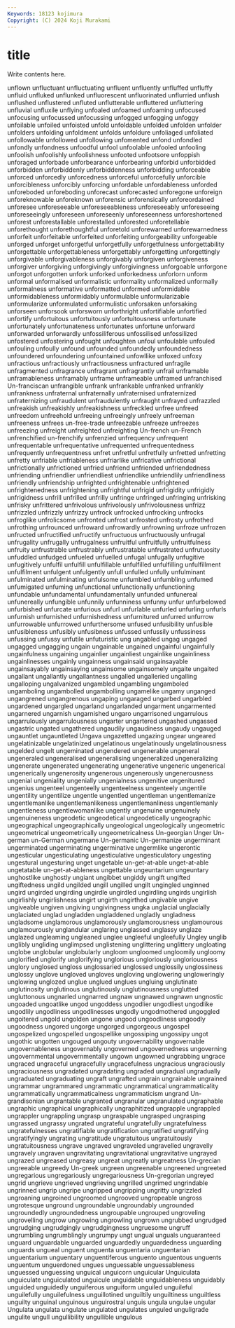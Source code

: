 ```yaml
---
Keywords: 18123 kojimura
Copyright: (C) 2024 Koji Murakami
---
```


# title

Write contents here.



unflown unfluctuant unfluctuating unfluent unfluently unfluffed unfluffy unfluid
unfluked unflunked unfluorescent unfluorinated unflurried unflush unflushed unflustered unfluted unflutterable
unfluttered unfluttering unfluvial unfluxile unflying unfoaled unfoamed unfoaming unfocused unfocusing
unfocussed unfocussing unfogged unfogging unfoggy unfoilable unfoiled unfoisted unfold unfoldable
unfolded unfolden unfolder unfolders unfolding unfoldment unfolds unfoldure unfoliaged unfoliated
unfollowable unfollowed unfollowing unfomented unfond unfondled unfondly unfondness unfoodful unfool
unfoolable unfooled unfooling unfoolish unfoolishly unfoolishness unfooted unfootsore unfoppish unforaged
unforbade unforbearance unforbearing unforbid unforbidded unforbidden unforbiddenly unforbiddenness unforbidding unforceable
unforced unforcedly unforcedness unforceful unforcefully unforcible unforcibleness unforcibly unforcing unfordable
unfordableness unforded unforeboded unforeboding unforecast unforecasted unforegone unforeign unforeknowable unforeknown
unforensic unforensically unforeordained unforesee unforeseeable unforeseeableness unforeseeably unforeseeing unforeseeingly unforeseen
unforeseenly unforeseenness unforeshortened unforest unforestallable unforestalled unforested unforetellable unforethought unforethoughtful
unforetold unforewarned unforewarnedness unforfeit unforfeitable unforfeited unforfeiting unforgeability unforgeable unforged
unforget unforgetful unforgetfully unforgetfulness unforgettability unforgettable unforgettableness unforgettably unforgetting unforgettingly
unforgivable unforgivableness unforgivably unforgiven unforgiveness unforgiver unforgiving unforgivingly unforgivingness unforgoable
unforgone unforgot unforgotten unfork unforked unforkedness unforlorn unform unformal unformalised
unformalistic unformality unformalized unformally unformalness unformative unformatted unformed unformidable unformidableness
unformidably unformulable unformularizable unformularize unformulated unformulistic unforsaken unforsaking unforseen unforsook
unforsworn unforthright unfortifiable unfortified unfortify unfortuitous unfortuitously unfortuitousness unfortunate unfortunately
unfortunateness unfortunates unfortune unforward unforwarded unforwardly unfossiliferous unfossilised unfossilized unfostered
unfostering unfought unfoughten unfoul unfoulable unfouled unfouling unfoully unfound unfounded
unfoundedly unfoundedness unfoundered unfoundering unfountained unfowllike unfoxed unfoxy unfractious unfractiously
unfractiousness unfractured unfragile unfragmented unfragrance unfragrant unfragrantly unfrail unframable unframableness
unframably unframe unframeable unframed unfranchised Un-franciscan unfrangible unfrank unfrankable unfranked
unfrankly unfrankness unfraternal unfraternally unfraternised unfraternized unfraternizing unfraudulent unfraudulently unfraught
unfrayed unfrazzled unfreakish unfreakishly unfreakishness unfreckled unfree unfreed unfreedom unfreehold
unfreeing unfreeingly unfreely unfreeman unfreeness unfrees un-free-trade unfreezable unfreeze unfreezes
unfreezing unfreight unfreighted unfreighting Un-french un-French unfrenchified un-frenchify unfrenzied unfrequency
unfrequent unfrequentable unfrequentative unfrequented unfrequentedness unfrequently unfrequentness unfret unfretful unfretfully
unfretted unfretting unfretty unfriable unfriableness unfriarlike unfricative unfrictional unfrictionally unfrictioned
unfried unfriend unfriended unfriendedness unfriending unfriendlier unfriendliest unfriendlike unfriendlily unfriendliness
unfriendly unfriendship unfrighted unfrightenable unfrightened unfrightenedness unfrightening unfrightful unfrigid unfrigidity
unfrigidly unfrigidness unfrill unfrilled unfrilly unfringe unfringed unfringing unfrisking unfrisky
unfrittered unfrivolous unfrivolously unfrivolousness unfrizz unfrizzled unfrizzly unfrizzy unfrock unfrocked
unfrocking unfrocks unfroglike unfrolicsome unfronted unfrost unfrosted unfrosty unfrothed unfrothing
unfrounced unfroward unfrowardly unfrowning unfroze unfrozen unfructed unfructified unfructify unfructuous
unfructuously unfrugal unfrugality unfrugally unfrugalness unfruitful unfruitfully unfruitfulness unfruity unfrustrable
unfrustrably unfrustratable unfrustrated unfrutuosity unfuddled unfudged unfueled unfuelled unfugal unfugally
unfugitive unfugitively unfulfil unfulfill unfulfillable unfulfilled unfulfilling unfulfillment unfulfilment unfulgent
unfulgently unfull unfulled unfully unfulminant unfulminated unfulminating unfulsome unfumbled unfumbling
unfumed unfumigated unfuming unfunctional unfunctionally unfunctioning unfundable unfundamental unfundamentally unfunded
unfunereal unfunereally unfungible unfunnily unfunniness unfunny unfur unfurbelowed unfurbished unfurcate
unfurious unfurl unfurlable unfurled unfurling unfurls unfurnish unfurnished unfurnishedness unfurnitured
unfurred unfurrow unfurrowable unfurrowed unfurthersome unfused unfusibility unfusible unfusibleness unfusibly
unfusibness unfussed unfussily unfussiness unfussing unfussy unfutile unfuturistic ung ungabled
ungag ungaged ungagged ungagging ungain ungainable ungained ungainful ungainfully ungainfulness
ungaining ungainlier ungainliest ungainlike ungainliness ungainlinesses ungainly ungainness ungainsaid ungainsayable
ungainsayably ungainsaying ungainsome ungainsomely ungaite ungaited ungallant ungallantly ungallantness ungalled
ungalleried ungalling ungalloping ungalvanized ungambled ungambling ungamboled ungamboling ungambolled ungambolling
ungamelike ungamy unganged ungangrened ungangrenous ungaping ungaraged ungarbed ungarbled ungardened
ungargled ungarland ungarlanded ungarment ungarmented ungarnered ungarnish ungarnished ungaro ungarrisoned
ungarrulous ungarrulously ungarrulousness ungarter ungartered ungashed ungassed ungastric ungated ungathered
ungaudily ungaudiness ungaudy ungauged ungauntlet ungauntleted Ungava ungazetted ungazing ungear
ungeared ungelatinizable ungelatinized ungelatinous ungelatinously ungelatinousness ungelded ungelt ungeminated ungendered
ungenerable ungeneral ungeneraled ungeneralised ungeneralising ungeneralized ungeneralizing ungenerate ungenerated ungenerating
ungenerative ungeneric ungenerical ungenerically ungenerosity ungenerous ungenerously ungenerousness ungenial ungeniality
ungenially ungenialness ungenitive ungenitured ungenius ungenteel ungenteelly ungenteelness ungenteely ungentile
ungentility ungentilize ungentle ungentled ungentleman ungentlemanize ungentlemanlike ungentlemanlikeness ungentlemanliness ungentlemanly
ungentleness ungentlewomanlike ungently ungenuine ungenuinely ungenuineness ungeodetic ungeodetical ungeodetically ungeographic
ungeographical ungeographically ungeological ungeologically ungeometric ungeometrical ungeometrically ungeometricalness Un-georgian Unger
Un-german un-German ungermane Un-germanic Un-germanize ungerminant ungerminated ungerminating ungerminative ungermlike
ungerontic ungesticular ungesticulating ungesticulative ungesticulatory ungesting ungestural ungesturing unget ungetable
un-get-at-able unget-at-able ungetatable un-get-at-ableness ungettable ungeuntarium ungeuntary unghostlike unghostly ungiant
ungibbet ungiddy ungift ungifted ungiftedness ungild ungilded ungill ungilled ungilt
ungingled unginned ungird ungirded ungirding ungirdle ungirdled ungirdling ungirds ungirlish
ungirlishly ungirlishness ungirt ungirth ungirthed ungivable ungive ungiveable ungiven ungiving
ungivingness ungka unglacial unglacially unglaciated unglad ungladden ungladdened ungladly ungladness
ungladsome unglamorous unglamorously unglamorousness unglamourous unglamourously unglandular unglaring unglassed unglassy
unglaze unglazed ungleaming ungleaned unglee ungleeful ungleefully Ungley unglib unglibly
ungliding unglimpsed unglistening unglittering unglittery ungloating unglobe unglobular unglobularly ungloom
ungloomed ungloomily ungloomy unglorified unglorify unglorifying unglorious ungloriously ungloriousness unglory
unglosed ungloss unglossaried unglossed unglossily unglossiness unglossy unglove ungloved ungloves
ungloving unglowering ungloweringly unglowing unglozed unglue unglued unglues ungluing unglutinate
unglutinosity unglutinous unglutinously unglutinousness unglutted ungluttonous ungnarled ungnarred ungnaw ungnawed
ungnawn ungnostic ungoaded ungoatlike ungod ungoddess ungodlier ungodliest ungodlike ungodlily
ungodliness ungodlinesses ungodly ungodmothered ungoggled ungoitered ungold ungolden ungone ungood
ungoodliness ungoodly ungoodness ungored ungorge ungorged ungorgeous ungospel ungospelized ungospelled
ungospellike ungossiping ungossipy ungot ungothic ungotten ungouged ungouty ungovernability ungovernable
ungovernableness ungovernably ungoverned ungovernedness ungoverning ungovernmental ungovernmentally ungown ungowned ungrabbing
ungrace ungraced ungraceful ungracefully ungracefulness ungracious ungraciously ungraciousness ungradated ungradating
ungraded ungradual ungradually ungraduated ungraduating ungraft ungrafted ungrain ungrainable ungrained
ungrammar ungrammared ungrammatic ungrammatical ungrammaticality ungrammatically ungrammaticalness ungrammaticism ungrand Un-grandisonian
ungrantable ungranted ungranular ungranulated ungraphable ungraphic ungraphical ungraphically ungraphitized ungrapple
ungrappled ungrappler ungrappling ungrasp ungraspable ungrasped ungrasping ungrassed ungrassy ungrated
ungrateful ungratefully ungratefulness ungratefulnesses ungratifiable ungratification ungratified ungratifying ungratifyingly ungrating
ungratitude ungratuitous ungratuitously ungratuitousness ungrave ungraved ungraveled ungravelled ungravelly ungravely
ungraven ungravitating ungravitational ungravitative ungrayed ungrazed ungreased ungreasy ungreat ungreatly
ungreatness Un-grecian ungreeable ungreedy Un-greek ungreen ungreenable ungreened ungreeted ungregarious
ungregariously ungregariousness Un-gregorian ungreyed ungrid ungrieve ungrieved ungrieving ungrilled ungrimed
ungrindable ungrinned ungrip ungripe ungripped ungripping ungritty ungrizzled ungroaning ungroined
ungroomed ungrooved ungropeable ungross ungrotesque unground ungroundable ungroundably ungrounded ungroundedly
ungroundedness ungroupable ungrouped ungroveling ungrovelling ungrow ungrowing ungrowling ungrown ungrubbed
ungrudged ungrudging ungrudgingly ungrudgingness ungruesome ungruff ungrumbling ungrumblingly ungrumpy ungt
ungual unguals unguaranteed unguard unguardable unguarded unguardedly unguardedness unguarding unguards
ungueal unguent unguenta unguentaria unguentarian unguentarium unguentary unguentiferous unguento unguentous
unguents unguentum unguerdoned ungues unguessable unguessableness unguessed unguessing unguical unguicorn
unguicular Unguiculata unguiculate unguiculated unguicule unguidable unguidableness unguidably unguided unguidedly
unguiferous unguiform unguiled unguileful unguilefully unguilefulness unguillotined unguiltily unguiltiness unguiltless
unguilty unguinal unguinous unguirostral unguis ungula ungulae ungular Ungulata ungulata
ungulate ungulated ungulates unguled unguligrade ungulite ungull ungullibility ungullible ungulous
